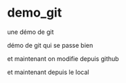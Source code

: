# demo_git
une démo de git

démo de git qui se passe bien

et maintenant on modifie depuis github

et maintenant depuis le local